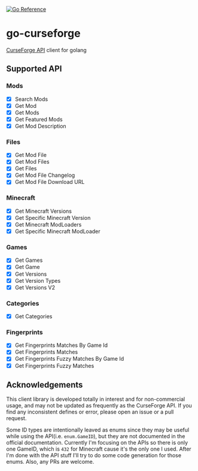 [![Go Reference](https://pkg.go.dev/badge/github.com/ASjet/go-curseforge.svg)](https://pkg.go.dev/github.com/ASjet/go-curseforge)

# go-curseforge

[CurseForge API](https://docs.curseforge.com) client for golang

## Supported API

### Mods

- [x] Search Mods
- [x] Get Mod
- [x] Get Mods
- [x] Get Featured Mods
- [x] Get Mod Description

### Files

- [x] Get Mod File
- [x] Get Mod Files
- [x] Get Files
- [x] Get Mod File Changelog
- [x] Get Mod File Download URL

### Minecraft

- [x] Get Minecraft Versions
- [x] Get Specific Minecraft Version
- [x] Get Minecraft ModLoaders
- [x] Get Specific Minecraft ModLoader

### Games

- [x] Get Games
- [x] Get Game
- [x] Get Versions
- [x] Get Version Types
- [x] Get Versions V2

### Categories

- [x] Get Categories

### Fingerprints

- [x] Get Fingerprints Matches By Game Id
- [x] Get Fingerprints Matches
- [x] Get Fingerprints Fuzzy Matches By Game Id
- [x] Get Fingerprints Fuzzy Matches

## Acknowledgements

This client library is developed totally in interest and for non-commercial usage, and may not be updated as frequently as the CurseForge API. If you find any inconsistent defines or error, please open an issue or a pull request.

Some ID types are intentionally leaved as enums since they may be useful while using the API(i.e. `enum.GameID`), but they are not documented in the official documentation. Currently I'm focusing on the APIs so there is only one GameID, which is `432` for Minecraft cause it's the only one I used. After I'm done with the API stuff I'll try to do some code generation for those enums. Also, any PRs are welcome.
